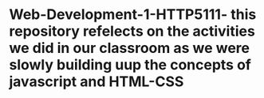 # Web-Development-1-HTTP5111- this repository refelects on the activities we did in our classroom as we were slowly building uup the concepts of javascript and HTML-CSS
